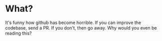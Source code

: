 # What?

It's funny how github has become horrible. If you can improve the codebase, send a PR. If you don't, then go away. Why would you even be reading this?
